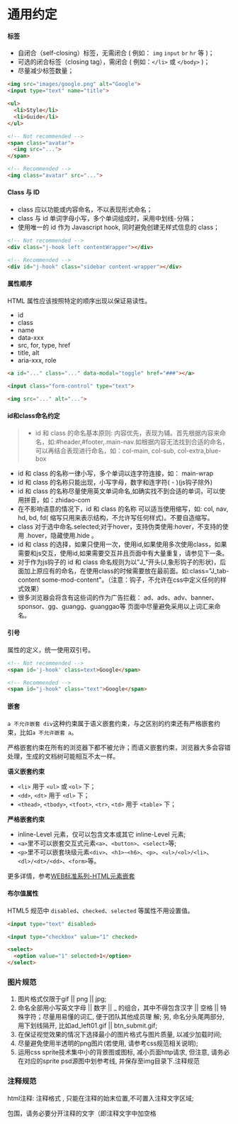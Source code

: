 # 通用约定

#### 标签
* 自闭合（self-closing）标签，无需闭合 ( 例如： `img` `input` `br` `hr` 等 )；
* 可选的闭合标签（closing tag），需闭合 ( 例如：`</li>` 或 `</body>` )；
* 尽量减少标签数量；

```html
<img src="images/google.png" alt="Google">
<input type="text" name="title">

<ul>
  <li>Style</li>
  <li>Guide</li>
</ul>

<!-- Not recommended -->
<span class="avatar">
  <img src="...">
</span>

<!-- Recommended -->
<img class="avatar" src="...">
```

#### Class 与 ID
* class 应以功能或内容命名，不以表现形式命名；
* class 与 id 单词字母小写，多个单词组成时，采用中划线`-`分隔；
* 使用唯一的 id 作为 Javascript hook, 同时避免创建无样式信息的 class；

```html
<!-- Not recommended -->
<div class="j-hook left contentWrapper"></div>

<!-- Recommended -->
<div id="j-hook" class="sidebar content-wrapper"></div>
```

#### 属性顺序
HTML 属性应该按照特定的顺序出现以保证易读性。
* id
* class
* name
* data-xxx
* src, for, type, href
* title, alt
* aria-xxx, role

```html
<a id="..." class="..." data-modal="toggle" href="###"></a>

<input class="form-control" type="text">

<img src="..." alt="...">
```

#### id和class命名约定

>* id 和 class 的命名基本原则: 内容优先，表现为辅。首先根据内容来命名，如:#header,#footer,.main-nav.如根据内容无法找到合适的命名，可以再结合表现进行命名，如：col-main, col-sub, col-extra,blue-box
* id 和 class 的名称一律小写，多个单词以连字符连接，如： main-wrap
* id 和 class 的名称只能出现，小写字母，数字和连字符( - )(js钩子除外)
* id 和 class 的名称尽量使用英文单词命名,如确实找不到合适的单词，可以使用拼音，如：zhidao-com
* 在不影响语意的情况下，id 和 class 的名称 可以适当使用缩写，如: col, nav, hd, bd, fd( 缩写只用来表示结构，不允许写任何样式)。不要自造缩写。
* class 对于选中命名.selected;对于hover，支持伪类使用:hover，不支持的使用 .hover，隐藏使用.hide 。
* id 和 class 的选择，如果只使用一次，使用id,如果使用多次使用class，如果需要和js交互，使用id,如果需要交互并且页面中有大量重复，请参见下一条。
* 对于作为js钩子的 id 和 class 命名规则为以”J_“开头(J,象形钩子的形状)，后面加上原应有的命名，在使用class的时候需要放在最前面。如:class="J_tab-content some-mod-content"。（注意：钩子，不允许在css中定义任何的样式效果）
* 很多浏览器会将含有这些词的作为广告拦截： ad、ads、adv、banner、sponsor、gg、guangg、guanggao等 页面中尽量避免采用以上词汇来命名。
#### 引号
属性的定义，统一使用双引号。

```html
<!-- Not recommended -->
<span id='j-hook' class=text>Google</span>

<!-- Recommended -->
<span id="j-hook" class="text">Google</span>
```

#### 嵌套
`a 不允许嵌套 div`这种约束属于语义嵌套约束，与之区别的约束还有严格嵌套约束，比如`a 不允许嵌套 a`。

严格嵌套约束在所有的浏览器下都不被允许；而语义嵌套约束，浏览器大多会容错处理，生成的文档树可能相互不太一样。

**语义嵌套约束**
* `<li>` 用于 `<ul>` 或 `<ol>` 下；
* `<dd>`, `<dt>` 用于 `<dl>` 下；
* `<thead>`, `<tbody>`, `<tfoot>`, `<tr>`, `<td>` 用于 `<table>` 下；

**严格嵌套约束**
* inline-Level 元素，仅可以包含文本或其它 inline-Level 元素;
* `<a>`里不可以嵌套交互式元素`<a>`、`<button>`、`<select>`等;
* `<p>`里不可以嵌套块级元素`<div>`、`<h1>~<h6>`、`<p>`、`<ul>/<ol>/<li>`、`<dl>/<dt>/<dd>`、`<form>`等。

更多详情，参考[WEB标准系列-HTML元素嵌套](http://www.smallni.com/element-nesting/)

#### 布尔值属性
HTML5 规范中 `disabled`、`checked`、`selected` 等属性不用设置值。
```html
<input type="text" disabled>

<input type="checkbox" value="1" checked>

<select>
  <option value="1" selected>1</option>
</select>
```

### 图片规范

1. 图片格式仅限于gif || png || jpg;
2. 命名全部用小写英文字母 || 数字 || _ 的组合，其中不得包含汉字 || 空格 || 特殊字符；尽量用易懂的词汇, 便于团队其他成员理 解; 另, 命名分头尾两部分, 用下划线隔开, 比如ad_left01.gif || btn_submit.gif;
3. 在保证视觉效果的情况下选择最小的图片格式与图片质量, 以减少加载时间;
4. 尽量避免使用半透明的png图片(若使用, 请参考css规范相关说明);
5. 运用css sprite技术集中小的背景图或图标, 减小页面http请求, 但注意, 请务必在对应的sprite psd源图中划参考线, 并保存至img目录下.注释规范

### 注释规范

html注释: 注释格式 , 只能在注释的始末位置,不可置入注释文字区域;
<!-- 头部 -->  <!-- //头部 -->包围，请务必要分开注释的文字（即注释文字中加空格
